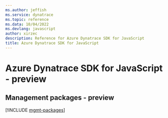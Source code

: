 ```yaml
---
ms.author: jeffish
ms.service: dynatrace
ms.topic: reference
ms.data: 10/04/2022
ms.devlang: javascript
author: xirzec
description: Reference for Azure Dynatrace SDK for JavaScript
title: Azure Dynatrace SDK for JavaScript
---
```

# Azure Dynatrace SDK for JavaScript - preview

## Management packages - preview
[!INCLUDE [mgmt-packages](dynatrace-mgmt-index.md)]